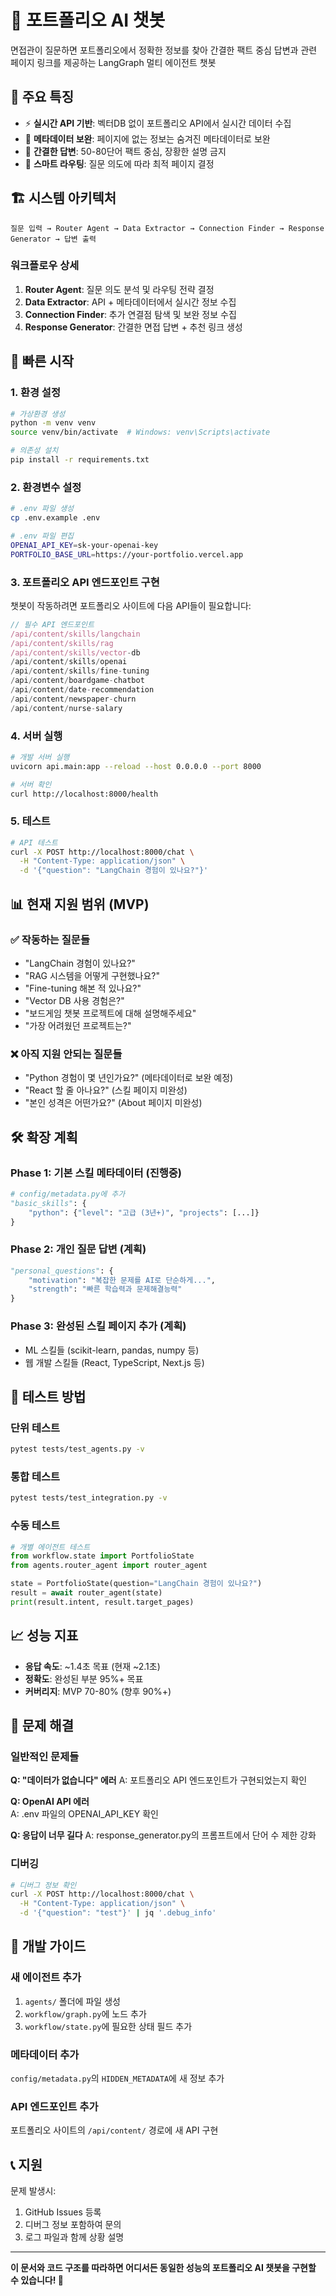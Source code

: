 # 🤖 포트폴리오 AI 챗봇

면접관이 질문하면 포트폴리오에서 정확한 정보를 찾아 간결한 팩트 중심 답변과 관련 페이지 링크를 제공하는 LangGraph 멀티 에이전트 챗봇

## 🎯 주요 특징

- ⚡ **실시간 API 기반**: 벡터DB 없이 포트폴리오 API에서 실시간 데이터 수집
- 🧠 **메타데이터 보완**: 페이지에 없는 정보는 숨겨진 메타데이터로 보완
- 📝 **간결한 답변**: 50-80단어 팩트 중심, 장황한 설명 금지
- 🔗 **스마트 라우팅**: 질문 의도에 따라 최적 페이지 결정

## 🏗 시스템 아키텍처

```
질문 입력 → Router Agent → Data Extractor → Connection Finder → Response Generator → 답변 출력
```

### 워크플로우 상세

1. **Router Agent**: 질문 의도 분석 및 라우팅 전략 결정
2. **Data Extractor**: API + 메타데이터에서 실시간 정보 수집
3. **Connection Finder**: 추가 연결점 탐색 및 보완 정보 수집
4. **Response Generator**: 간결한 면접 답변 + 추천 링크 생성

## 🚀 빠른 시작

### 1. 환경 설정

```bash
# 가상환경 생성
python -m venv venv
source venv/bin/activate  # Windows: venv\Scripts\activate

# 의존성 설치
pip install -r requirements.txt
```

### 2. 환경변수 설정

```bash
# .env 파일 생성
cp .env.example .env

# .env 파일 편집
OPENAI_API_KEY=sk-your-openai-key
PORTFOLIO_BASE_URL=https://your-portfolio.vercel.app
```

### 3. 포트폴리오 API 엔드포인트 구현

챗봇이 작동하려면 포트폴리오 사이트에 다음 API들이 필요합니다:

```typescript
// 필수 API 엔드포인트
/api/content/skills/langchain
/api/content/skills/rag  
/api/content/skills/vector-db
/api/content/skills/openai
/api/content/skills/fine-tuning
/api/content/boardgame-chatbot
/api/content/date-recommendation
/api/content/newspaper-churn
/api/content/nurse-salary
```

### 4. 서버 실행

```bash
# 개발 서버 실행
uvicorn api.main:app --reload --host 0.0.0.0 --port 8000

# 서버 확인
curl http://localhost:8000/health
```

### 5. 테스트

```bash
# API 테스트
curl -X POST http://localhost:8000/chat \
  -H "Content-Type: application/json" \
  -d '{"question": "LangChain 경험이 있나요?"}'
```

## 📊 현재 지원 범위 (MVP)

### ✅ 작동하는 질문들
- "LangChain 경험이 있나요?"
- "RAG 시스템을 어떻게 구현했나요?"
- "Fine-tuning 해본 적 있나요?"
- "Vector DB 사용 경험은?"
- "보드게임 챗봇 프로젝트에 대해 설명해주세요"
- "가장 어려웠던 프로젝트는?"

### ❌ 아직 지원 안되는 질문들
- "Python 경험이 몇 년인가요?" (메타데이터로 보완 예정)
- "React 할 줄 아나요?" (스킬 페이지 미완성)
- "본인 성격은 어떤가요?" (About 페이지 미완성)

## 🛠 확장 계획

### Phase 1: 기본 스킬 메타데이터 (진행중)
```python
# config/metadata.py에 추가
"basic_skills": {
    "python": {"level": "고급 (3년+)", "projects": [...]}
}
```

### Phase 2: 개인 질문 답변 (계획)
```python
"personal_questions": {
    "motivation": "복잡한 문제를 AI로 단순하게...",
    "strength": "빠른 학습력과 문제해결능력"
}
```

### Phase 3: 완성된 스킬 페이지 추가 (계획)
- ML 스킬들 (scikit-learn, pandas, numpy 등)
- 웹 개발 스킬들 (React, TypeScript, Next.js 등)

## 🧪 테스트 방법

### 단위 테스트
```bash
pytest tests/test_agents.py -v
```

### 통합 테스트  
```bash
pytest tests/test_integration.py -v
```

### 수동 테스트
```python
# 개별 에이전트 테스트
from workflow.state import PortfolioState
from agents.router_agent import router_agent

state = PortfolioState(question="LangChain 경험이 있나요?")
result = await router_agent(state)
print(result.intent, result.target_pages)
```

## 📈 성능 지표

- **응답 속도**: ~1.4초 목표 (현재 ~2.1초)
- **정확도**: 완성된 부분 95%+ 목표  
- **커버리지**: MVP 70-80% (향후 90%+)

## 🐛 문제 해결

### 일반적인 문제들

**Q: "데이터가 없습니다" 에러**
A: 포트폴리오 API 엔드포인트가 구현되었는지 확인

**Q: OpenAI API 에러**  
A: .env 파일의 OPENAI_API_KEY 확인

**Q: 응답이 너무 길다**
A: response_generator.py의 프롬프트에서 단어 수 제한 강화

### 디버깅

```bash
# 디버그 정보 확인
curl -X POST http://localhost:8000/chat \
  -H "Content-Type: application/json" \
  -d '{"question": "test"}' | jq '.debug_info'
```

## 🔧 개발 가이드

### 새 에이전트 추가
1. `agents/` 폴더에 파일 생성
2. `workflow/graph.py`에 노드 추가
3. `workflow/state.py`에 필요한 상태 필드 추가

### 메타데이터 추가
`config/metadata.py`의 `HIDDEN_METADATA`에 새 정보 추가

### API 엔드포인트 추가
포트폴리오 사이트의 `/api/content/` 경로에 새 API 구현

## 📞 지원

문제 발생시:
1. GitHub Issues 등록
2. 디버그 정보 포함하여 문의
3. 로그 파일과 함께 상황 설명

---

**이 문서와 코드 구조를 따라하면 어디서든 동일한 성능의 포트폴리오 AI 챗봇을 구현할 수 있습니다! 🚀**